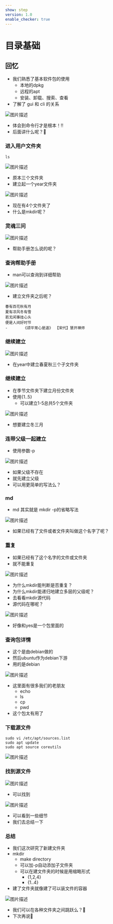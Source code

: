 ```yaml
---
show: step
version: 1.0
enable_checker: true
---
```


# 目录基础

## 回忆

- 我们熟悉了基本软件包的使用
	- 本地的dpkg
	- 远程的apt
	- 安装、卸载、搜索、查看
- 了解了 gui 和 cli 的关系

![图片描述](https://doc.shiyanlou.com/courses/uid1190679-20220913-1663059624264)

- 体会到命令行才是根本！!!
- 后面讲什么呢？🤔


### 进入用户文件夹

```
ls
```

![图片描述](https://doc.shiyanlou.com/courses/uid1190679-20220913-1663064806749)

- 原本三个文件夹
- 建立起一个year文件夹

![图片描述](https://doc.shiyanlou.com/courses/uid1190679-20220913-1663060834741)

- 现在有4个文件夹了
- 什么是mkdir呢？

### 灵魂三问

![图片描述](https://doc.shiyanlou.com/courses/uid1190679-20220913-1663063517097)

- 帮助手册怎么说的呢？

### 查询帮助手册

- man可以查询到详细帮助

![图片描述](https://doc.shiyanlou.com/courses/uid1190679-20220913-1663060917435)

- 建立文件夹之后呢？


```
春有百花秋有月
夏有凉风冬有雪
若无闲事挂心头
便是人间好时节
-       《颂平常心是道》 【宋代】慧开禅师
```
### 继续建立

![图片描述](https://doc.shiyanlou.com/courses/uid1190679-20220913-1663060949232)

- 在year中建立春夏秋三个子文件夹

### 继续建立

- 在季节文件夹下建立月份文件夹
- 使用{1..5} 
	- 可以建立1-5总共5个文件夹
 
![图片描述](https://doc.shiyanlou.com/courses/uid1190679-20220913-1663061804227)

- 想要建立冬三月

### 连带父级一起建立

- 使用参数-p

![图片描述](https://doc.shiyanlou.com/courses/uid1190679-20220913-1663061879475)

- 如果父级不存在
- 就先建立父级
- 可以用更简单的写法么？

### md

- md 其实就是 mkdir -p的省略写法

![图片描述](https://doc.shiyanlou.com/courses/uid1190679-20220914-1663122339974)

- 如果已经有了文件或者文件夹叫做这个名字了呢？

### 重复

- 如果已经有了这个名字的文件或文件夹
- 就不能重复

![图片描述](https://doc.shiyanlou.com/courses/uid1190679-20220914-1663125379956)

- 为什么mkdir能判断是否重复？
- 为什么mkdir能递归地建立多层的父级呢？
- 去看看mkdir源代码
- 源代码在哪呢？

![图片描述](https://doc.shiyanlou.com/courses/uid1190679-20220913-1663063588088)

- 好像和yes是一个包里面的

### 查询包详情
- 这个是由debian做的
- 然后ubuntu作为debian下游
- 用的是debian

![图片描述](https://doc.shiyanlou.com/courses/uid1190679-20220913-1663063711400)

- 这里面有很多我们的老朋友
	- echo
	- ls
	- cp
	- pwd
- 这个包太有用了

### 下载源文件

```
sudo vi /etc/apt/sources.list
sudo apt update
sudo apt source coreutils
```

![图片描述](https://doc.shiyanlou.com/courses/uid1190679-20220913-1663064302777)

### 找到源文件

![图片描述](https://doc.shiyanlou.com/courses/uid1190679-20220913-1663064506069)

- 可以找到

![图片描述](https://doc.shiyanlou.com/courses/uid1190679-20220913-1663064518199)

- 可以看到一些细节
- 我们去总结一下

### 总结

- 我们这次研究了新建文件夹
- mkdir
	- make directory
	- 可以加-p自动添加子文件夹
	- 可以在建文件夹的时候是用缩略形式
		- {1,2,4}
		- {1..4}
- 建了文件夹就像建了可以装文件的容器


![图片描述](https://doc.shiyanlou.com/courses/uid1190679-20220913-1663063314374)

- 我们可以在各种文件夹之间跳跃么？🤔
- 下次再说👋
